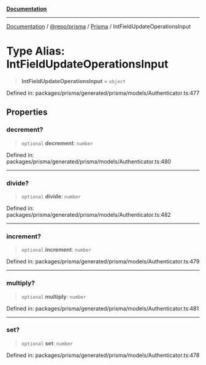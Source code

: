 [**Documentation**](../../../../../README.md)

***

[Documentation](../../../../../README.md) / [@repo/prisma](../../../README.md) / [Prisma](../README.md) / IntFieldUpdateOperationsInput

# Type Alias: IntFieldUpdateOperationsInput

> **IntFieldUpdateOperationsInput** = `object`

Defined in: packages/prisma/generated/prisma/models/Authenticator.ts:477

## Properties

### decrement?

> `optional` **decrement**: `number`

Defined in: packages/prisma/generated/prisma/models/Authenticator.ts:480

***

### divide?

> `optional` **divide**: `number`

Defined in: packages/prisma/generated/prisma/models/Authenticator.ts:482

***

### increment?

> `optional` **increment**: `number`

Defined in: packages/prisma/generated/prisma/models/Authenticator.ts:479

***

### multiply?

> `optional` **multiply**: `number`

Defined in: packages/prisma/generated/prisma/models/Authenticator.ts:481

***

### set?

> `optional` **set**: `number`

Defined in: packages/prisma/generated/prisma/models/Authenticator.ts:478
